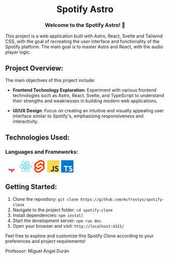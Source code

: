 <h1 align="center">Spotify Astro</h1>
<h3 align="center">Welcome to the Spotify Astro! 🎵</h3>

This project is a web application built with Astro, React, Svelte and Tailwind CSS, with the goal of recreating the user interface and functionality of the Spotify platform. The main goal is to master Astro and React, with the audio player logic.

## Project Overview:

The main objectives of this project include:

- **Frontend Technology Exploration**: Experiment with various frontend technologies such as Astro, React, Svelte, and TypeScript to understand their strengths and weaknesses in building modern web applications.

- **UI/UX Design**: Focus on creating an intuitive and visually appealing user interface similar to Spotify's, emphasizing responsiveness and interactivity.

## Technologies Used:

<h3 align="left">Languages and Frameworks:</h3>

<p align="left">
      <a href="https://astro.build/" target="_blank" rel="noreferrer"> <img src="https://raw.githubusercontent.com/bestofjs/bestofjs/012e0b1acb66024b07c16516d2bb8908127626ed/apps/bestofjs-nextjs/public/logos/astro.dark.svg" alt="Astro" width="40" height="40"/></a>
  <a href="https://reactjs.org/" target="_blank" rel="noreferrer"> <img src="https://raw.githubusercontent.com/devicons/devicon/master/icons/react/react-original.svg" alt="React" width="40" height="40"/></a>
  <a href="https://svelte.dev/" target="_blank" rel="noreferrer"> <img src="https://raw.githubusercontent.com/devicons/devicon/master/icons/svelte/svelte-original.svg" alt="Svelte" width="40" height="40"/></a>
  <a href="https://developer.mozilla.org/en-US/docs/Web/JavaScript" target="_blank" rel="noreferrer"> <img src="https://raw.githubusercontent.com/devicons/devicon/master/icons/javascript/javascript-original.svg" alt="JavaScript" width="40" height="40"/></a>
  <a href="https://www.typescriptlang.org/" target="_blank" rel="noreferrer"> <img src="https://raw.githubusercontent.com/devicons/devicon/master/icons/typescript/typescript-original.svg" alt="TypeScript" width="40" height="40"/></a>

</p>

## Getting Started:

1. Clone the repository: `git clone https://github.com/mcfrostys/spotify-clone`
2. Navigate to the project folder: `cd spotify-clone`
3. Install dependencies: `npm install`
4. Start the development server: `npm run dev`
5. Open your browser and visit: `http://localhost:4321/`

Feel free to explore and customize this Spotify Clone according to your preferences and project requirements!

Professor: Miguel Ángel Durán
